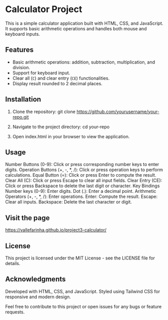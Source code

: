 # Calculator Project

This is a simple calculator application built with HTML, CSS, and JavaScript. It supports basic arithmetic operations and handles both mouse and keyboard inputs.

## Features

- Basic arithmetic operations: addition, subtraction, multiplication, and division.
- Support for keyboard input.
- Clear all (`C`) and clear entry (`CE`) functionalities.
- Display result rounded to 2 decimal places.

## Installation

1. Clone the repository:
   git clone https://github.com/yourusername/your-repo.git
   
2. Navigate to the project directory:
   cd your-repo

3. Open index.html in your browser to view the application.

## Usage
Number Buttons (0-9): Click or press corresponding number keys to enter digits.
Operation Buttons (+, -, *, /): Click or press operation keys to perform calculations.
Equal Button (=): Click or press Enter to compute the result.
Clear All (C): Click or press Escape to clear all input fields.
Clear Entry (CE): Click or press Backspace to delete the last digit or character.
Key Bindings
Number keys (0-9): Enter digits.
Dot (.): Enter a decimal point.
Arithmetic Operators (+, -, *, /): Enter operations.
Enter: Compute the result.
Escape: Clear all inputs.
Backspace: Delete the last character or digit.

## Visit the page
https://vallefarinha.github.io/project3-calculator/

## License
This project is licensed under the MIT License - see the LICENSE file for details.

## Acknowledgments
Developed with HTML, CSS, and JavaScript.
Styled using Tailwind CSS for responsive and modern design.

Feel free to contribute to this project or open issues for any bugs or feature requests.
